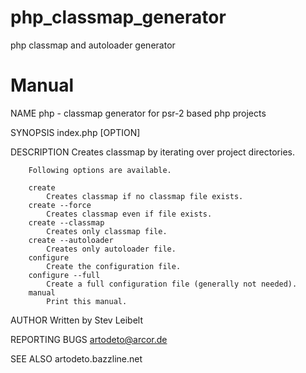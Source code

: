 php_classmap_generator
======================

php classmap and autoloader generator

Manual
======
NAME
        php - classmap generator for psr-2 based php projects

SYNOPSIS
        index.php [OPTION]

DESCRIPTION
        Creates classmap by iterating over project directories.

        Following options are available.

        create
            Creates classmap if no classmap file exists.
        create --force
            Creates classmap even if file exists.
        create --classmap
            Creates only classmap file.
        create --autoloader
            Creates only autoloader file.
        configure
            Create the configuration file.
        configure --full
            Create a full configuration file (generally not needed).
        manual
            Print this manual.
AUTHOR
        Written by Stev Leibelt

REPORTING BUGS
        artodeto@arcor.de

SEE ALSO
        artodeto.bazzline.net
